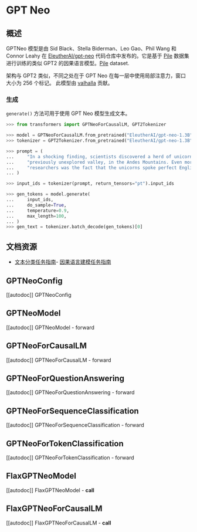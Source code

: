 <!--版权所有 2021 年 The HuggingFace 团队。保留所有权利。
根据 Apache 许可证第 2.0 版（“许可证”）获得许可；除非符合许可证，否则不得使用此文件。您可以在以下位置获取许可证的副本
http://www.apache.org/licenses/LICENSE-2.0
除非适用法律要求或书面同意，根据许可证分发的软件是按“按原样”基础分发的，不提供任何明示或暗示的担保或条件。请参阅许可证以了解特定语言下权限和限制。
⚠️ 请注意，此文件是 Markdown 格式，但包含我们文档生成器（类似于 MDX）的特定语法，您的 Markdown 查看器可能无法正确呈现。
-->
# GPT Neo

## 概述

GPTNeo 模型是由 Sid Black、Stella Biderman、Leo Gao、Phil Wang 和 Connor Leahy 在 [EleutherAI/gpt-neo](https://github.com/EleutherAI/gpt-neo) 代码仓库中发布的。它是基于 [Pile](https://pile.eleuther.ai/) 数据集进行训练的类似 GPT2 的因果语言模型。[Pile](https://pile.eleuther.ai/) dataset.

架构与 GPT2 类似，不同之处在于 GPT Neo 在每一层中使用局部注意力，窗口大小为 256 个标记。
此模型由 [valhalla](https://huggingface.co/valhalla) 贡献。

### 生成

`generate()` 方法可用于使用 GPT Neo 模型生成文本。
```python
>>> from transformers import GPTNeoForCausalLM, GPT2Tokenizer

>>> model = GPTNeoForCausalLM.from_pretrained("EleutherAI/gpt-neo-1.3B")
>>> tokenizer = GPT2Tokenizer.from_pretrained("EleutherAI/gpt-neo-1.3B")

>>> prompt = (
...     "In a shocking finding, scientists discovered a herd of unicorns living in a remote, "
...     "previously unexplored valley, in the Andes Mountains. Even more surprising to the "
...     "researchers was the fact that the unicorns spoke perfect English."
... )

>>> input_ids = tokenizer(prompt, return_tensors="pt").input_ids

>>> gen_tokens = model.generate(
...     input_ids,
...     do_sample=True,
...     temperature=0.9,
...     max_length=100,
... )
>>> gen_text = tokenizer.batch_decode(gen_tokens)[0]
```


## 文档资源

- [文本分类任务指南](../tasks/sequence_classification)- [因果语言建模任务指南](../tasks/language_modeling)

## GPTNeoConfig

[[autodoc]] GPTNeoConfig

## GPTNeoModel

[[autodoc]] GPTNeoModel
    - forward

## GPTNeoForCausalLM

[[autodoc]] GPTNeoForCausalLM
    - forward

## GPTNeoForQuestionAnswering

[[autodoc]] GPTNeoForQuestionAnswering
    - forward

## GPTNeoForSequenceClassification

[[autodoc]] GPTNeoForSequenceClassification
    - forward

## GPTNeoForTokenClassification

[[autodoc]] GPTNeoForTokenClassification
    - forward

## FlaxGPTNeoModel

[[autodoc]] FlaxGPTNeoModel
    - __call__

## FlaxGPTNeoForCausalLM

[[autodoc]] FlaxGPTNeoForCausalLM
    - __call__
